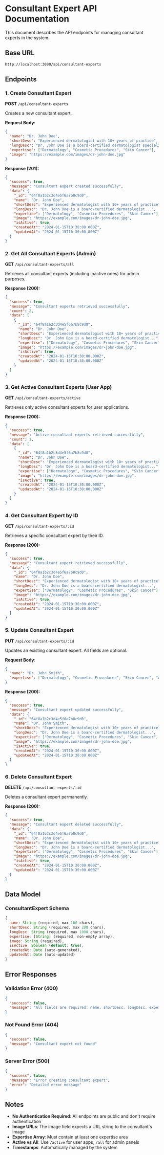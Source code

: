 # Consultant Expert API Documentation

This document describes the API endpoints for managing consultant experts in the system.

## Base URL
```
http://localhost:3000/api/consultant-experts
```

## Endpoints

### 1. Create Consultant Expert
**POST** `/api/consultant-experts`

Creates a new consultant expert.

**Request Body:**
```json
{
  "name": "Dr. John Doe",
  "shortDesc": "Experienced dermatologist with 10+ years of practice",
  "longDesc": "Dr. John Doe is a board-certified dermatologist specializing in cosmetic dermatology, skin cancer screening, and general dermatology. He has over 10 years of experience treating patients of all ages.",
  "expertise": ["Dermatology", "Cosmetic Procedures", "Skin Cancer"],
  "image": "https://example.com/images/dr-john-doe.jpg"
}
```

**Response (201):**
```json
{
  "success": true,
  "message": "Consultant expert created successfully",
  "data": {
    "_id": "64f8a1b2c3d4e5f6a7b8c9d0",
    "name": "Dr. John Doe",
    "shortDesc": "Experienced dermatologist with 10+ years of practice",
    "longDesc": "Dr. John Doe is a board-certified dermatologist...",
    "expertise": ["Dermatology", "Cosmetic Procedures", "Skin Cancer"],
    "image": "https://example.com/images/dr-john-doe.jpg",
    "isActive": true,
    "createdAt": "2024-01-15T10:30:00.000Z",
    "updatedAt": "2024-01-15T10:30:00.000Z"
  }
}
```

### 2. Get All Consultant Experts (Admin)
**GET** `/api/consultant-experts/all`

Retrieves all consultant experts (including inactive ones) for admin purposes.

**Response (200):**
```json
{
  "success": true,
  "message": "Consultant experts retrieved successfully",
  "count": 2,
  "data": [
    {
      "_id": "64f8a1b2c3d4e5f6a7b8c9d0",
      "name": "Dr. John Doe",
      "shortDesc": "Experienced dermatologist with 10+ years of practice",
      "longDesc": "Dr. John Doe is a board-certified dermatologist...",
      "expertise": ["Dermatology", "Cosmetic Procedures", "Skin Cancer"],
      "image": "https://example.com/images/dr-john-doe.jpg",
      "isActive": true,
      "createdAt": "2024-01-15T10:30:00.000Z",
      "updatedAt": "2024-01-15T10:30:00.000Z"
    }
  ]
}
```

### 3. Get Active Consultant Experts (User App)
**GET** `/api/consultant-experts/active`

Retrieves only active consultant experts for user applications.

**Response (200):**
```json
{
  "success": true,
  "message": "Active consultant experts retrieved successfully",
  "count": 1,
  "data": [
    {
      "_id": "64f8a1b2c3d4e5f6a7b8c9d0",
      "name": "Dr. John Doe",
      "shortDesc": "Experienced dermatologist with 10+ years of practice",
      "longDesc": "Dr. John Doe is a board-certified dermatologist...",
      "expertise": ["Dermatology", "Cosmetic Procedures", "Skin Cancer"],
      "image": "https://example.com/images/dr-john-doe.jpg",
      "isActive": true,
      "createdAt": "2024-01-15T10:30:00.000Z",
      "updatedAt": "2024-01-15T10:30:00.000Z"
    }
  ]
}
```

### 4. Get Consultant Expert by ID
**GET** `/api/consultant-experts/:id`

Retrieves a specific consultant expert by their ID.

**Response (200):**
```json
{
  "success": true,
  "message": "Consultant expert retrieved successfully",
  "data": {
    "_id": "64f8a1b2c3d4e5f6a7b8c9d0",
    "name": "Dr. John Doe",
    "shortDesc": "Experienced dermatologist with 10+ years of practice",
    "longDesc": "Dr. John Doe is a board-certified dermatologist...",
    "expertise": ["Dermatology", "Cosmetic Procedures", "Skin Cancer"],
    "image": "https://example.com/images/dr-john-doe.jpg",
    "isActive": true,
    "createdAt": "2024-01-15T10:30:00.000Z",
    "updatedAt": "2024-01-15T10:30:00.000Z"
  }
}
```

### 5. Update Consultant Expert
**PUT** `/api/consultant-experts/:id`

Updates an existing consultant expert. All fields are optional.

**Request Body:**
```json
{
  "name": "Dr. John Smith",
  "expertise": ["Dermatology", "Cosmetic Procedures", "Skin Cancer", "Acne Treatment"]
}
```

**Response (200):**
```json
{
  "success": true,
  "message": "Consultant expert updated successfully",
  "data": {
    "_id": "64f8a1b2c3d4e5f6a7b8c9d0",
    "name": "Dr. John Smith",
    "shortDesc": "Experienced dermatologist with 10+ years of practice",
    "longDesc": "Dr. John Doe is a board-certified dermatologist...",
    "expertise": ["Dermatology", "Cosmetic Procedures", "Skin Cancer", "Acne Treatment"],
    "image": "https://example.com/images/dr-john-doe.jpg",
    "isActive": true,
    "createdAt": "2024-01-15T10:30:00.000Z",
    "updatedAt": "2024-01-15T10:30:00.000Z"
  }
}
```

### 6. Delete Consultant Expert
**DELETE** `/api/consultant-experts/:id`

Deletes a consultant expert permanently.

**Response (200):**
```json
{
  "success": true,
  "message": "Consultant expert deleted successfully",
  "data": {
    "_id": "64f8a1b2c3d4e5f6a7b8c9d0",
    "name": "Dr. John Doe",
    "shortDesc": "Experienced dermatologist with 10+ years of practice",
    "longDesc": "Dr. John Doe is a board-certified dermatologist...",
    "expertise": ["Dermatology", "Cosmetic Procedures", "Skin Cancer"],
    "image": "https://example.com/images/dr-john-doe.jpg",
    "isActive": true,
    "createdAt": "2024-01-15T10:30:00.000Z",
    "updatedAt": "2024-01-15T10:30:00.000Z"
  }
}
```

## Data Model

### ConsultantExpert Schema
```javascript
{
  name: String (required, max 100 chars),
  shortDesc: String (required, max 200 chars),
  longDesc: String (required, max 1000 chars),
  expertise: [String] (required, non-empty array),
  image: String (required),
  isActive: Boolean (default: true),
  createdAt: Date (auto-generated),
  updatedAt: Date (auto-updated)
}
```

## Error Responses

### Validation Error (400)
```json
{
  "success": false,
  "message": "All fields are required: name, shortDesc, longDesc, expertise, image"
}
```

### Not Found Error (404)
```json
{
  "success": false,
  "message": "Consultant expert not found"
}
```

### Server Error (500)
```json
{
  "success": false,
  "message": "Error creating consultant expert",
  "error": "Detailed error message"
}
```

## Notes

- **No Authentication Required**: All endpoints are public and don't require authentication
- **Image URLs**: The image field expects a URL string to the consultant's image
- **Expertise Array**: Must contain at least one expertise area
- **Active vs All**: Use `/active` for user apps, `/all` for admin panels
- **Timestamps**: Automatically managed by the system
